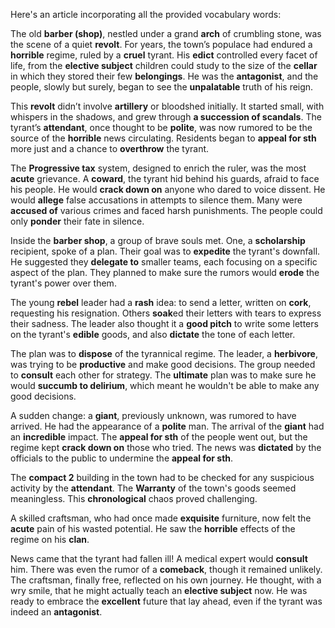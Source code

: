 Here's an article incorporating all the provided vocabulary words:

The old **barber (shop)**, nestled under a grand **arch** of crumbling stone, was the scene of a quiet **revolt**. For years, the town’s populace had endured a **horrible** regime, ruled by a **cruel** tyrant. His **edict** controlled every facet of life, from the **elective subject** children could study to the size of the **cellar** in which they stored their few **belongings**. He was the **antagonist**, and the people, slowly but surely, began to see the **unpalatable** truth of his reign.

This **revolt** didn’t involve **artillery** or bloodshed initially. It started small, with whispers in the shadows, and grew through **a succession of scandals**. The tyrant’s **attendant**, once thought to be **polite**, was now rumored to be the source of the **horrible** news circulating. Residents began to **appeal for sth** more just and a chance to **overthrow** the tyrant.

The **Progressive tax** system, designed to enrich the ruler, was the most **acute** grievance. A **coward**, the tyrant hid behind his guards, afraid to face his people. He would **crack down on** anyone who dared to voice dissent.  He would **allege** false accusations in attempts to silence them. Many were **accused of** various crimes and faced harsh punishments.  The people could only **ponder** their fate in silence.

Inside the **barber shop**, a group of brave souls met. One, a **scholarship** recipient, spoke of a plan. Their goal was to **expedite** the tyrant's downfall. He suggested they **delegate to** smaller teams, each focusing on a specific aspect of the plan. They planned to make sure the rumors would **erode** the tyrant's power over them.

The young **rebel** leader had a **rash** idea: to send a letter, written on **cork**, requesting his resignation. Others **soak**ed their letters with tears to express their sadness.  The leader also thought it a **good pitch** to write some letters on the tyrant's **edible** goods, and also **dictate** the tone of each letter.

The plan was to **dispose** of the tyrannical regime. The leader, a **herbivore**,  was trying to be **productive** and make good decisions. The group needed to **consult** each other for strategy. The **ultimate** plan was to make sure he would **succumb to delirium**, which meant he wouldn't be able to make any good decisions.

A sudden change: a **giant**, previously unknown, was rumored to have arrived. He had the appearance of a **polite** man. The arrival of the **giant** had an **incredible** impact. The **appeal for sth** of the people went out, but the regime kept **crack down on** those who tried. The news was **dictated** by the officials to the public to undermine the **appeal for sth**.

The **compact 2** building in the town had to be checked for any suspicious activity by the **attendant**. The **Warranty** of the town's goods seemed meaningless. This **chronological** chaos proved challenging.

A skilled craftsman, who had once made **exquisite** furniture, now felt the **acute** pain of his wasted potential. He saw the **horrible** effects of the regime on his **clan**.

News came that the tyrant had fallen ill! A medical expert would **consult** him. There was even the rumor of a **comeback**, though it remained unlikely. The craftsman, finally free, reflected on his own journey. He thought, with a wry smile, that he might actually teach an **elective subject** now. He was ready to embrace the **excellent** future that lay ahead, even if the tyrant was indeed an **antagonist**.
